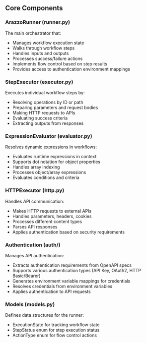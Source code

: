 ## Core Components

### ArazzoRunner (runner.py)

The main orchestrator that:
- Manages workflow execution state
- Walks through workflow steps
- Handles inputs and outputs
- Processes success/failure actions
- Implements flow control based on step results
- Provides access to authentication environment mappings

### StepExecutor (executor.py)

Executes individual workflow steps by:
- Resolving operations by ID or path
- Preparing parameters and request bodies
- Making HTTP requests to APIs
- Evaluating success criteria
- Extracting outputs from responses

### ExpressionEvaluator (evaluator.py)

Resolves dynamic expressions in workflows:
- Evaluates runtime expressions in context
- Supports dot notation for object properties
- Handles array indexing
- Processes object/array expressions
- Evaluates conditions and criteria

### HTTPExecutor (http.py)

Handles API communication:
- Makes HTTP requests to external APIs
- Handles parameters, headers, cookies
- Processes different content types
- Parses API responses
- Applies authentication based on security requirements

### Authentication (auth/)

Manages API authentication:
- Extracts authentication requirements from OpenAPI specs
- Supports various authentication types (API Key, OAuth2, HTTP Basic/Bearer)
- Generates environment variable mappings for credentials
- Resolves credentials from environment variables
- Applies authentication to API requests

### Models (models.py)

Defines data structures for the runner:
- ExecutionState for tracking workflow state
- StepStatus enum for step execution status
- ActionType enum for flow control actions
